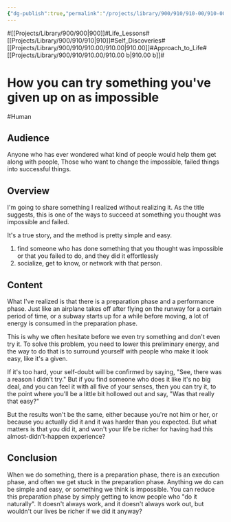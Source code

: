 ```yaml
---
{"dg-publish":true,"permalink":"/projects/library/900/910/910-00/910-00-b/","noteIcon":"0","created":"2024-04-08T09:58:17.164+09:00","updated":"2024-04-09T18:24:44.827+09:00"}
---
```


#[[Projects/Library/900/900\|900]]#Life_Lessons#[[Projects/Library/900/910/910\|910]]#Self_Discoveries#[[Projects/Library/900/910/910.00/910.00\|910.00]]#Approach_to_Life#[[Projects/Library/900/910/910.00/910.00 b\|910.00 b]]#
# How you can try something you've given up on as impossible
#Human 


## Audience
Anyone who has ever wondered what kind of people would help them get along with people,
Those who want to change the impossible, failed things into successful things.
## Overview
I'm going to share something I realized without realizing it.
As the title suggests, this is one of the ways to succeed at something you thought was impossible and failed.

It's a true story, and the method is pretty simple and easy.
1. find someone who has done something that you thought was impossible or that you failed to do, and they did it effortlessly
2. socialize, get to know, or network with that person.



## Content

What I've realized is that there is a preparation phase and a performance phase. Just like an airplane takes off after flying on the runway for a certain period of time, or a subway starts up for a while before moving, a lot of energy is consumed in the preparation phase.

This is why we often hesitate before we even try something and don't even try it.
To solve this problem, you need to lower this preliminary energy, and the way to do that is to surround yourself with people who make it look easy, like it's a given.

If it's too hard, your self-doubt will be confirmed by saying, "See, there was a reason I didn't try."
But if you find someone who does it like it's no big deal, and you can feel it with all five of your senses, then you can try it, to the point where you'll be a little bit hollowed out and say, "Was that really that easy?"

But the results won't be the same, either because you're not him or her, or because you actually did it and it was harder than you expected.
But what matters is that you did it, and won't your life be richer for having had this almost-didn't-happen experience?
## Conclusion
When we do something, there is a preparation phase, there is an execution phase, and often we get stuck in the preparation phase.
Anything we do can be simple and easy, or something we think is impossible.
You can reduce this preparation phase by simply getting to know people who "do it naturally".
It doesn't always work, and it doesn't always work out, but wouldn't our lives be richer if we did it anyway?





